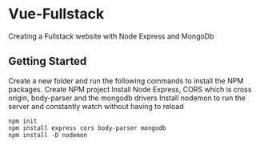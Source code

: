 # Vue-Fullstack

Creating a Fullstack website with Node Express and MongoDb

## Getting Started

Create a new folder and run the following commands to install the NPM packages.
Create NPM project
Install Node Express, CORS which is cross origin, body-parser and the mongodb drivers
Install nodemon to run the server and constantly watch without having to reload

```
npm init
npm install express cors body-parser mongodb
npm install -D nodemon
```

